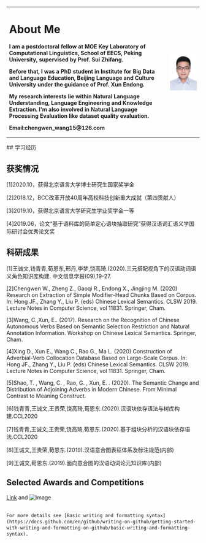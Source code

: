 <table border="0">
  <tr>
    <td width="75%">
      <h1>About Me</h1>
      <p><b>I am a postdoctoral fellow at MOE Key Laboratory of Computational Linguistics, School of EECS, Peking University, supervised by Prof. Sui Zhifang.
</b></p>
      <p><b>Before that, I was a PhD student in Institute for Big Data and Language Education, Beijing Language and Culture University under the guidance of Prof. Xun Endong.
</b></p>
      <p><b>My research interests lie within Natural Language Understanding, Language Engineering and Knowledge Extraction. I'm also involved in Natural Language Processing Evaluation like dataset quality evaluation.
</b></p>
      <p><b>Email:chengwen_wang15@126.com</b></p>
    </td>
    <td width="15%">
      <img src="/微信图片_20211119145041.jpg" width="100%">      
    </td>
  </tr>
</table>
## 学习经历

## 获奖情况
[1]2020.10，获得北京语言大学博士研究生国家奖学金

[2]2018.12，BCC改革开放40周年高校科技创新重大成就（第四贡献人）

[3]2019.10，获得北京语言大学研究生学业奖学金一等

[4]2019.06，论文“基于语料库的简单定心语块抽取研究”获得汉语词汇语义学国际研讨会优秀论文奖

## 科研成果
[1]王诚文,钱青青,荀恩东,邢丹,李梦,饶高琦.(2020).三元搭配视角下的汉语动词语义角色知识库构建. 中文信息学报(09),19-27.

[2]Chengwen W., Zheng Z., Gaoqi R., Endong X., Jingjing M. (2020) Research on Extraction of Simple Modifier-Head Chunks Based on Corpus. In: Hong JF., Zhang Y., Liu P. (eds) Chinese Lexical Semantics. CLSW 2019. Lecture Notes in Computer Science, vol 11831. Springer, Cham.

[3]Wang, C.,Xun, E.. (2017). Research on the Recognition of Chinese Autonomous Verbs Based on Semantic Selection Restriction and Natural Annotation Information. Workshop on Chinese Lexical Semantics. Springer, Cham.

[4]Xing D., Xun E., Wang C., Rao G., Ma L. (2020) Construction of Adverbial-Verb Collocation Database Based on Large-Scale Corpus. In: Hong JF., Zhang Y., Liu P. (eds) Chinese Lexical Semantics. CLSW 2019. Lecture Notes in Computer Science, vol 11831. Springer, Cham.

[5]Shao, T. , Wang, C. , Rao, G. , Xun, E. . (2020). The Semantic Change and Distribution of Adjoining Adverbs in Modern Chinese. From Minimal Contrast to Meaning Construct.

[6]钱青青,王诚文,王贵荣,饶高琦,荀恩东.(2020).汉语块依存语法与树库构建.CCL2020

[7]钱青青,王诚文,王贵荣,饶高琦,荀恩东.(2020).基于组块分析的汉语块依存语法.CCL2020

[8]王诚文,王贵荣,荀恩东.(2019).汉语意合图表征体系及标注规范(内部)

[9]王诚文,荀恩东.(2019).面向意合图的汉语动词论元知识库(内部)

## Selected Awards and Competitions
[Link](url) and ![Image](src)
```

For more details see [Basic writing and formatting syntax](https://docs.github.com/en/github/writing-on-github/getting-started-with-writing-and-formatting-on-github/basic-writing-and-formatting-syntax).

